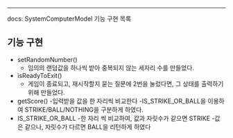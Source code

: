 ---
docs: SystemComputerModel 기능 구현 목록
## 기능 구현

- setRandomNumber()
    - 임의의 랜덤값을 하나씩 받아 중복되지 않는 세자리 수를 만들었다.
- isReadyToExit()
    - 게임이 종료되고, 재시작할지 묻는 질문에 2번을 눌렀다면, 그 상태를 출력하기 위해 만들었다.
- getScore()
  -입력받을 값을 한 자리씩 비교한다
  -IS_STRIKE_OR_BALL을 이용하여 STRIKE/BALL/NOTHING을 구분하게 하였다.
- IS_STRIKE_OR_BALL
  -한 자리 씩 비교하여, 값과 자릿수가 같으면 STRIKE
  -값은 같으나, 자릿수가 다르면 BALL을 리턴하게 하였다